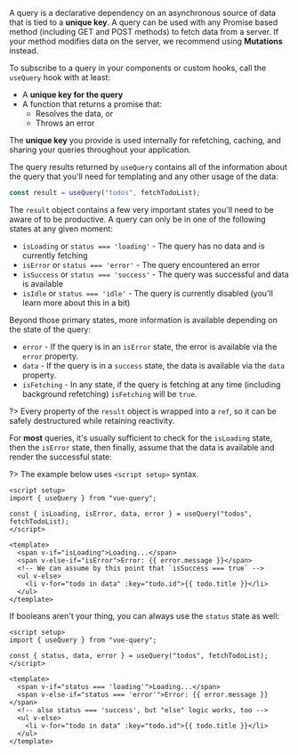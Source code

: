 A query is a declarative dependency on an asynchronous source of data that is tied to a **unique key**. A query can be used with any Promise based method (including GET and POST methods) to fetch data from a server. If your method modifies data on the server, we recommend using **Mutations** instead.

To subscribe to a query in your components or custom hooks, call the `useQuery` hook with at least:

- A **unique key for the query**
- A function that returns a promise that:
  - Resolves the data, or
  - Throws an error

The **unique key** you provide is used internally for refetching, caching, and sharing your queries throughout your application.

The query results returned by `useQuery` contains all of the information about the query that you'll need for templating and any other usage of the data:

```js
const result = useQuery("todos", fetchTodoList);
```

The `result` object contains a few very important states you'll need to be aware of to be productive. A query can only be in one of the following states at any given moment:

- `isLoading` or `status === 'loading'` - The query has no data and is currently fetching
- `isError` or `status === 'error'` - The query encountered an error
- `isSuccess` or `status === 'success'` - The query was successful and data is available
- `isIdle` or `status === 'idle'` - The query is currently disabled (you'll learn more about this in a bit)

Beyond those primary states, more information is available depending on the state of the query:

- `error` - If the query is in an `isError` state, the error is available via the `error` property.
- `data` - If the query is in a `success` state, the data is available via the `data` property.
- `isFetching` - In any state, if the query is fetching at any time (including background refetching) `isFetching` will be `true`.

?> Every property of the `result` object is wrapped into a `ref`, so it can be safely destructured while retaining reactivity.

For **most** queries, it's usually sufficient to check for the `isLoading` state, then the `isError` state, then finally, assume that the data is available and render the successful state:

?> The example below uses `<script setup>` syntax.

```vue
<script setup>
import { useQuery } from "vue-query";

const { isLoading, isError, data, error } = useQuery("todos", fetchTodoList);
</script>

<template>
  <span v-if="isLoading">Loading...</span>
  <span v-else-if="isError">Error: {{ error.message }}</span>
  <!-- We can assume by this point that `isSuccess === true` -->
  <ul v-else>
    <li v-for="todo in data" :key="todo.id">{{ todo.title }}</li>
  </ul>
</template>
```

If booleans aren't your thing, you can always use the `status` state as well:

```vue
<script setup>
import { useQuery } from "vue-query";

const { status, data, error } = useQuery("todos", fetchTodoList);
</script>

<template>
  <span v-if="status === 'loading'">Loading...</span>
  <span v-else-if="status === 'error'">Error: {{ error.message }}</span>
  <!-- also status === 'success', but "else" logic works, too -->
  <ul v-else>
    <li v-for="todo in data" :key="todo.id">{{ todo.title }}</li>
  </ul>
</template>
```
